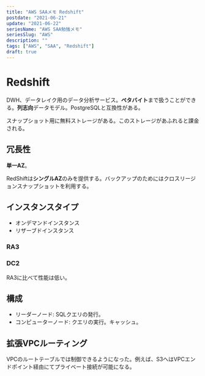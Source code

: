 ```yaml
---
title: "AWS SAAメモ Redshift"
postdate: "2021-06-21"
update: "2021-06-22"
seriesName: "AWS SAA勉強メモ"
seriesSlug: "AWS"
description: ""
tags: ["AWS", "SAA", "Redshift"]
draft: true
---
```


# Redshift

DWH、データレイク用のデータ分析サービス。**ペタバイト**まで扱うことができる。**列志向**データモデル。PostgreSQLと互換性がある。

スナップショット用に無料ストレージがある。このストレージがあふれると課金される。


## 冗長性

**単一AZ**。

RedShiftは**シングルAZ**のみを提供する。バックアップのためにはクロスリージョンスナップショットを利用する。

## インスタンスタイプ

- オンデマンドインスタンス
- リザーブドインスタンス

### RA3

### DC2

RA3に比べて性能は低い。

## 構成

- リーダーノード: SQLクエリの発行。
- コンピューターノード: クエリの実行。キャッシュ。

## 拡張VPCルーティング

VPCのルートテーブルでは制御できるようになった。例えば、S3へはVPCエンドポイント経由にてプライベート接続が可能になる。
